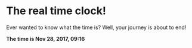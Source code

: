 # The real time clock!

Ever wanted to know what the time is? Well, your journey is about to end!

**The time is Nov 28, 2017, 09:16**